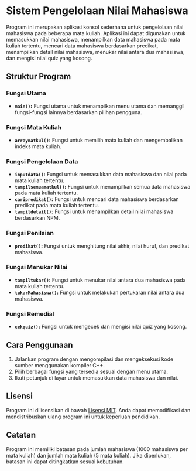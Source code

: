 # Sistem Pengelolaan Nilai Mahasiswa

Program ini merupakan aplikasi konsol sederhana untuk pengelolaan nilai mahasiswa pada beberapa mata kuliah. Aplikasi ini dapat digunakan untuk memasukkan nilai mahasiswa, menampilkan data mahasiswa pada mata kuliah tertentu, mencari data mahasiswa berdasarkan predikat, menampilkan detail nilai mahasiswa, menukar nilai antara dua mahasiswa, dan mengisi nilai quiz yang kosong.

## Struktur Program

### Fungsi Utama

- **`main()`:** Fungsi utama untuk menampilkan menu utama dan memanggil fungsi-fungsi lainnya berdasarkan pilihan pengguna.

### Fungsi Mata Kuliah

- **`arraymatkul()`:** Fungsi untuk memilih mata kuliah dan mengembalikan indeks mata kuliah.

### Fungsi Pengelolaan Data

- **`inputdata()`:** Fungsi untuk memasukkan data mahasiswa dan nilai pada mata kuliah tertentu.
- **`tampilsemuamatkul()`:** Fungsi untuk menampilkan semua data mahasiswa pada mata kuliah tertentu.
- **`caripredikat()`:** Fungsi untuk mencari data mahasiswa berdasarkan predikat pada mata kuliah tertentu.
- **`tampildetail()`:** Fungsi untuk menampilkan detail nilai mahasiswa berdasarkan NPM.

### Fungsi Penilaian

- **`predikat()`:** Fungsi untuk menghitung nilai akhir, nilai huruf, dan predikat mahasiswa.

### Fungsi Menukar Nilai

- **`tampiltukar()`:** Fungsi untuk menukar nilai antara dua mahasiswa pada mata kuliah tertentu.
- **`tukarMahasiswa()`:** Fungsi untuk melakukan pertukaran nilai antara dua mahasiswa.

### Fungsi Remedial

- **`cekquiz()`:** Fungsi untuk mengecek dan mengisi nilai quiz yang kosong.

## Cara Penggunaan

1. Jalankan program dengan mengompilasi dan mengeksekusi kode sumber menggunakan kompiler C++.
2. Pilih berbagai fungsi yang tersedia sesuai dengan menu utama.
3. Ikuti petunjuk di layar untuk memasukkan data mahasiswa dan nilai.

## Lisensi

Program ini dilisensikan di bawah [Lisensi MIT](LICENSE). Anda dapat memodifikasi dan mendistribuskan ulang program ini untuk keperluan pendidikan.

## Catatan

Program ini memiliki batasan pada jumlah mahasiswa (1000 mahasiswa per mata kuliah) dan jumlah mata kuliah (5 mata kuliah). Jika diperlukan, batasan ini dapat ditingkatkan sesuai kebutuhan.
